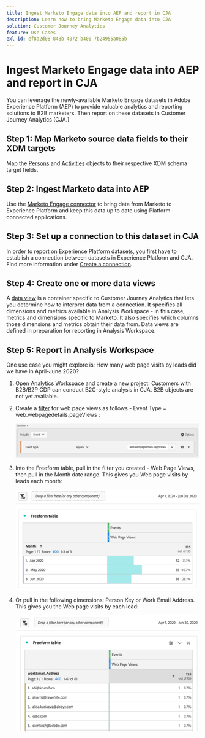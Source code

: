 ```yaml
---
title: Ingest Marketo Engage data into AEP and report in CJA
description: Learn how to bring Marketo Engage data into CJA
solution: Customer Journey Analytics
feature: Use Cases
exl-id: ef8a2d08-848b-4072-b400-7b24955a085b
---
```

# Ingest Marketo Engage data into AEP and report in CJA

You can leverage the newly-available Marketo Engage datasets in Adobe Experience Platform (AEP) to provide valuable analytics and reporting solutions to B2B marketers. Then report on these datasets in Customer Journey Analytics (CJA.)

## Step 1: Map Marketo source data fields to their XDM targets

Map the [Persons](https://experienceleague.adobe.com/docs/experience-platform/sources/connectors/adobe-applications/mapping/marketo.html?lang=en#persons) and [Activities](https://experienceleague.adobe.com/docs/experience-platform/sources/connectors/adobe-applications/mapping/marketo.html?lang=en#activities) objects to their respective XDM schema target fields.

## Step 2: Ingest Marketo data into AEP

Use the [Marketo Engage connector](https://experienceleague.adobe.com/docs/experience-platform/sources/connectors/adobe-applications/marketo/marketo.html?lang=en) to bring data from Marketo to Experience Platform and keep this data up to date using Platform-connected applications.

## Step 3: Set up a connection to this dataset in CJA

In order to report on Experience Platform datasets, you first have to establish a connection between datasets in Experience Platform and CJA. Find more information under [Create a connection](https://experienceleague.adobe.com/docs/analytics-platform/using/cja-connections/create-connection.html?lang=en).

## Step 4: Create one or more data views

A [data view](/help/data-views/data-views.md) is a container specific to Customer Journey Analytics that lets you determine how to interpret data from a connection. It specifies all dimensions and metrics available in Analysis Workspace - in this case, metrics and dimensions specific to Marketo. It also specifies which columns those dimensions and metrics obtain their data from. Data views are defined in preparation for reporting in Analysis Workspace. 

## Step 5: Report in Analysis Workspace

One use case you might explore is: How many web page visits by leads did we have in April-June 2020?

1. Open [Analytics Workspace](/help/analysis-workspace/home.md) and create a new project. 
   Customers with B2B/B2P CDP can conduct B2C-style analysis in CJA. B2B objects are not yet available.

1. Create a [filter](/help/components/filters/create-filters.md) for web page views as follows - Event Type = web.webpagedetails.pageViews : 

   ![](assets/marketo-filter.png)

1. Into the Freeform table, pull in the filter you created - Web Page Views, then pull in the Month date range. This gives you Web page visits by leads each month:

   ![](assets/marketo-freeform.png)

1. Or pull in the following dimensions: Person Key or Work Email Address. This gives you the Web page visits by each lead:

   ![](assets/marketo-freeform2.png)
